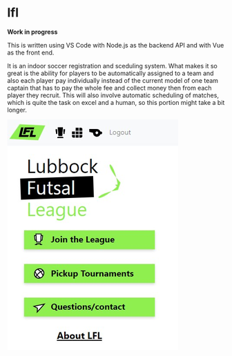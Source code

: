 # lfl
****Work in progress****

This is written using VS Code with Node.js as the backend API and with Vue as the front end.

It is an indoor soccer registration and sceduling system. What makes it so great is the ability for players to be automatically assigned to a team and also each player pay individually instead of the current model of one team captain that has to pay the whole fee and collect money then from each player they recruit. This will also involve automatic scheduling of matches, which is quite the task on excel and a human, so this portion might take a bit longer.

![Screenshot](https://github.com/zaynemayfield/lfl/blob/main/screenshot.jpg)
